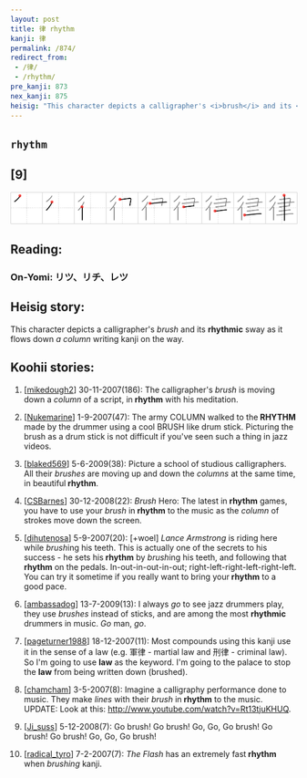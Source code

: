 ```yaml
---
layout: post
title: 律 rhythm
kanji: 律
permalink: /874/
redirect_from:
 - /律/
 - /rhythm/
pre_kanji: 873
nex_kanji: 875
heisig: "This character depicts a calligrapher's <i>brush</i> and its <b>rhythmic</b> sway as it flows down <i>a column</i> writing kanji on the way."
---
```


## `rhythm`

## [9]

<div class="stroke"><img src="../images/E5BE8B.png" /></div>

## Reading:

### On-Yomi: リツ、リチ、レツ

## Heisig story:

This character depicts a calligrapher's <i>brush</i> and its <b>rhythmic</b> sway as it flows down <i>a column</i> writing kanji on the way.

## Koohii stories:

1) [<a href="http://kanji.koohii.com/profile/mikedough2">mikedough2</a>] 30-11-2007(186): The calligrapher&#039;s <em>brush</em> is moving down a <em>column</em> of a script, in<strong> rhythm</strong> with his meditation.

2) [<a href="http://kanji.koohii.com/profile/Nukemarine">Nukemarine</a>] 1-9-2007(47): The army COLUMN walked to the<strong> RHYTHM</strong> made by the drummer using a cool BRUSH like drum stick. Picturing the brush as a drum stick is not difficult if you&#039;ve seen such a thing in jazz videos.

3) [<a href="http://kanji.koohii.com/profile/blaked569">blaked569</a>] 5-6-2009(38): Picture a school of studious calligraphers. All their <em>brushes</em> are moving up and down the <em>columns</em> at the same time, in beautiful<strong> rhythm</strong>.

4) [<a href="http://kanji.koohii.com/profile/CSBarnes">CSBarnes</a>] 30-12-2008(22): <em>Brush</em> Hero: The latest in<strong> rhythm</strong> games, you have to use your <em>brush</em> in<strong> rhythm</strong> to the music as the <em>column</em> of strokes move down the screen.

5) [<a href="http://kanji.koohii.com/profile/dihutenosa">dihutenosa</a>] 5-9-2007(20): [+woel] <em>Lance Armstrong</em> is riding here while <em>brush</em>ing his teeth. This is actually one of the secrets to his success - he sets his<strong> rhythm</strong> by <em>brush</em>ing his teeth, and following that<strong> rhythm</strong> on the pedals. In-out-in-out-in-out; right-left-right-left-right-left. You can try it sometime if you really want to bring your<strong> rhythm</strong> to a good pace.

6) [<a href="http://kanji.koohii.com/profile/ambassadog">ambassadog</a>] 13-7-2009(13): I always <em>go</em> to see jazz drummers play, they use <em>brushes</em> instead of sticks, and are among the most <strong>rhythmic</strong> drummers in music. <em>Go</em> man, <em>go</em>.

7) [<a href="http://kanji.koohii.com/profile/pageturner1988">pageturner1988</a>] 18-12-2007(11): Most compounds using this kanji use it in the sense of a law (e.g. 軍律 - martial law and 刑律 - criminal law). So I&#039;m going to use <strong>law</strong> as the keyword. I&#039;m going to the palace to stop the <strong>law</strong> from being written down (brushed).

8) [<a href="http://kanji.koohii.com/profile/chamcham">chamcham</a>] 3-5-2007(8): Imagine a calligraphy performance done to music. They make <em>lines</em> with their <em>brush</em> in<strong> rhythm</strong> to the music. UPDATE: Look at this: <a href="http://www.youtube.com/watch?v=Rt13tjuKHUQ">http://www.youtube.com/watch?v=Rt13tjuKHUQ</a>.

9) [<a href="http://kanji.koohii.com/profile/Ji_suss">Ji_suss</a>] 5-12-2008(7): Go brush! Go brush! Go, Go, Go brush! Go brush! Go brush! Go, Go, Go brush!

10) [<a href="http://kanji.koohii.com/profile/radical_tyro">radical_tyro</a>] 7-2-2007(7): <em>The Flash</em> has an extremely fast<strong> rhythm</strong> when <em>brushing</em> kanji.
